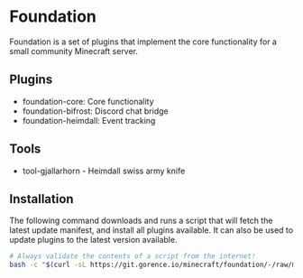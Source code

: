 # Foundation

Foundation is a set of plugins that implement the core functionality for a small community Minecraft
server.

## Plugins

* foundation-core: Core functionality
* foundation-bifrost: Discord chat bridge
* foundation-heimdall: Event tracking

## Tools

* tool-gjallarhorn - Heimdall swiss army knife

## Installation

The following command downloads and runs a script that will fetch the latest update manifest, and
install all plugins available. It can also be used to update plugins to the latest version
available.

```bash
# Always validate the contents of a script from the internet!
bash -c "$(curl -sL https://git.gorence.io/minecraft/foundation/-/raw/main/install.sh)"
```
